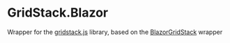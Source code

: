 # GridStack.Blazor

Wrapper for the [gridstack.js](https://gridstackjs.com/) library, based on the [BlazorGridStack](https://github.com/decelis/BlazorGridStack) wrapper
